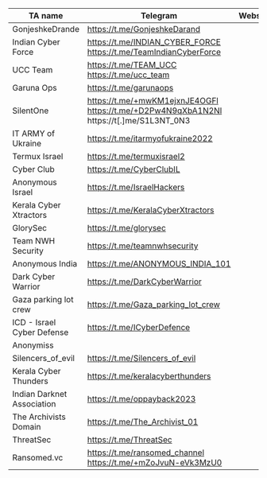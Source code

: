 |TA name|Telegram|Website|Other info|
| ------ | ------ | ------ | ------ |
|GonjeshkeDrande|https://t.me/GonjeshkeDarand|||
|Indian Cyber Force|https://t.me/INDIAN_CYBER_FORCE https://t.me/TeamIndianCyberForce|||
|UCC Team|https://t.me/TEAM_UCC https://t.me/ucc_team|||
|Garuna Ops|https://t.me/garunaops|||
|SilentOne|https://t.me/+mwKM1ejxnJE4OGFl https://t.me/+D2Pw4N9qXbA1N2Nl https://t[.]me/S1L3NT_0N3|||
|IT ARMY of Ukraine|https://t.me/itarmyofukraine2022|||
|Termux Israel|https://t.me/termuxisrael2|||
|Cyber Club|https://t.me/CyberClubIL|||
|Anonymous Israel|https://t.me/IsraelHackers|||
|Kerala Cyber Xtractors|https://t.me/KeralaCyberXtractors||Twitter: @KCXhackers|
|GlorySec|https://t.me/glorysec|||
|Team NWH Security|https://t.me/teamnwhsecurity|||
|Anonymous India|https://t.me/ANONYMOUS_INDIA_101|||
|Dark Cyber Warrior|https://t.me/DarkCyberWarrior|||
|Gaza parking lot crew|https://t.me/Gaza_parking_lot_crew|||
|ICD - Israel Cyber Defense|https://t.me/ICyberDefence|||
|Anonymiss||||
|Silencers_of_evil|https://t.me/Silencers_of_evil|||
|Kerala Cyber Thunders|https://t.me/keralacyberthunders|||
|Indian Darknet Association|https://t.me/oppayback2023|||
|The Archivists Domain|https://t.me/The_Archivist_01|||
|ThreatSec|https://t.me/ThreatSec|||
|Ransomed.vc|https://t.me/ransomed_channel https://t.me/+mZoJvuN-eVk3MzU0|||
